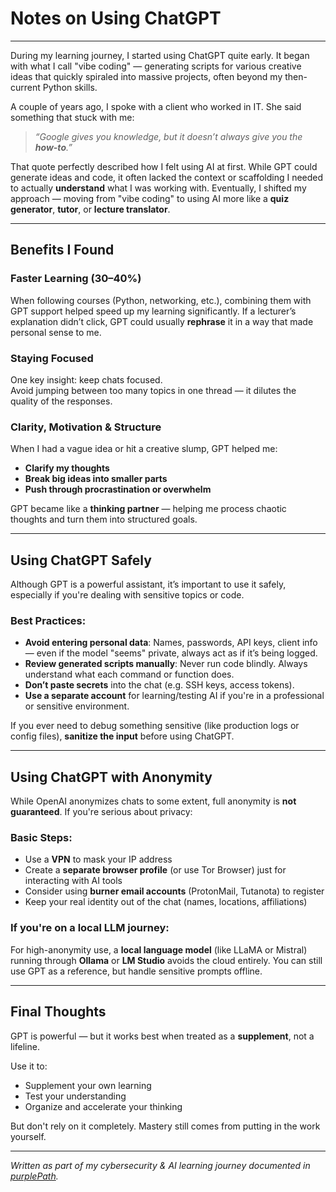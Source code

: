 # Notes on Using ChatGPT
___

During my learning journey, I started using ChatGPT quite early. It began with what I call "vibe coding" — generating scripts for various creative ideas that quickly spiraled into massive projects, often beyond my then-current Python skills.

A couple of years ago, I spoke with a client who worked in IT. She said something that stuck with me:  
> *“Google gives you knowledge, but it doesn’t always give you the **how-to**.”*

That quote perfectly described how I felt using AI at first. While GPT could generate ideas and code, it often lacked the context or scaffolding I needed to actually **understand** what I was working with. Eventually, I shifted my approach — moving from "vibe coding" to using AI more like a **quiz generator**, **tutor**, or **lecture translator**.

---

## Benefits I Found

### Faster Learning (30–40%)
When following courses (Python, networking, etc.), combining them with GPT support helped speed up my learning significantly. If a lecturer’s explanation didn’t click, GPT could usually **rephrase** it in a way that made personal sense to me.

### Staying Focused
One key insight: keep chats focused.  
Avoid jumping between too many topics in one thread — it dilutes the quality of the responses.

### Clarity, Motivation & Structure
When I had a vague idea or hit a creative slump, GPT helped me:
- **Clarify my thoughts**
- **Break big ideas into smaller parts**
- **Push through procrastination or overwhelm**

GPT became like a **thinking partner** — helping me process chaotic thoughts and turn them into structured goals.

---

## Using ChatGPT Safely

Although GPT is a powerful assistant, it’s important to use it safely, especially if you're dealing with sensitive topics or code.

### Best Practices:
- **Avoid entering personal data**: Names, passwords, API keys, client info — even if the model "seems" private, always act as if it’s being logged.
- **Review generated scripts manually**: Never run code blindly. Always understand what each command or function does.
- **Don’t paste secrets** into the chat (e.g. SSH keys, access tokens).
- **Use a separate account** for learning/testing AI if you're in a professional or sensitive environment.

If you ever need to debug something sensitive (like production logs or config files), **sanitize the input** before using ChatGPT.

---

## Using ChatGPT with Anonymity

While OpenAI anonymizes chats to some extent, full anonymity is **not guaranteed**. If you're serious about privacy:

### Basic Steps:
- Use a **VPN** to mask your IP address
- Create a **separate browser profile** (or use Tor Browser) just for interacting with AI tools
- Consider using **burner email accounts** (ProtonMail, Tutanota) to register
- Keep your real identity out of the chat (names, locations, affiliations)

### If you're on a local LLM journey:
For high-anonymity use, a **local language model** (like LLaMA or Mistral) running through **Ollama** or **LM Studio** avoids the cloud entirely. You can still use GPT as a reference, but handle sensitive prompts offline.

---
## Final Thoughts

GPT is powerful — but it works best when treated as a **supplement**, not a lifeline.

Use it to:
- Supplement your own learning
- Test your understanding
- Organize and accelerate your thinking

But don't rely on it completely. Mastery still comes from putting in the work yourself.

---

*Written as part of my cybersecurity & AI learning journey documented in [purplePath](../).*
